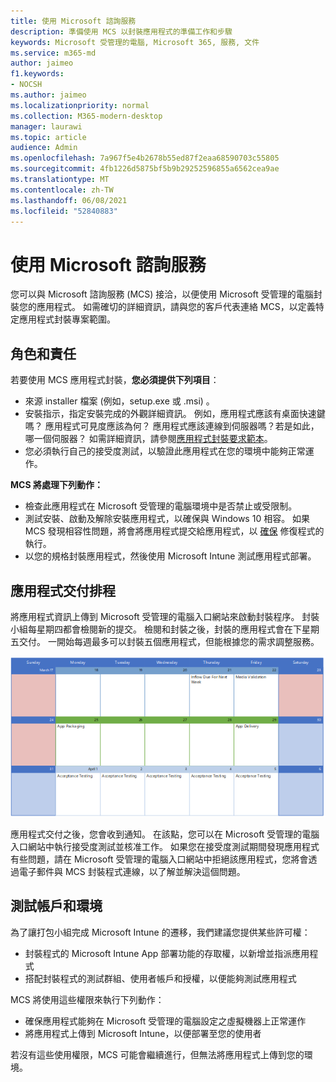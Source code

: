 ```yaml
---
title: 使用 Microsoft 諮詢服務
description: 準備使用 MCS 以封裝應用程式的準備工作和步驟
keywords: Microsoft 受管理的電腦, Microsoft 365, 服務, 文件
ms.service: m365-md
author: jaimeo
f1.keywords:
- NOCSH
ms.author: jaimeo
ms.localizationpriority: normal
ms.collection: M365-modern-desktop
manager: laurawi
ms.topic: article
audience: Admin
ms.openlocfilehash: 7a967f5e4b2678b55ed87f2eaa68590703c55805
ms.sourcegitcommit: 4fb1226d5875bf5b9b29252596855a6562cea9ae
ms.translationtype: MT
ms.contentlocale: zh-TW
ms.lasthandoff: 06/08/2021
ms.locfileid: "52840883"
---
```

# <a name="working-with-microsoft-consulting-services"></a>使用 Microsoft 諮詢服務

您可以與 Microsoft 諮詢服務 (MCS) 接洽，以便使用 Microsoft 受管理的電腦封裝您的應用程式。 如需確切的詳細資訊，請與您的客戶代表連絡 MCS，以定義特定應用程式封裝專案範圍。

## <a name="roles-and-responsibilities"></a>角色和責任

若要使用 MCS 應用程式封裝，**您必須提供下列項目**：

- 來源 installer 檔案 (例如，setup.exe 或 .msi) 。
- 安裝指示，指定安裝完成的外觀詳細資訊。 例如，應用程式應該有桌面快速鍵嗎？ 應用程式可見度應該為何？ 應用程式應該連線到伺服器嗎？若是如此，哪一個伺服器？ 如需詳細資訊，請參閱[應用程式封裝要求範本](https://github.com/MicrosoftDocs/microsoft-365-docs/raw/public/microsoft-365/managed-desktop/get-ready/downloads/app-packaging-template.docx)。
- 您必須執行自己的接受度測試，以驗證此應用程式在您的環境中能夠正常運作。

**MCS 將處理下列動作：**

- 檢查此應用程式在 Microsoft 受管理的電腦環境中是否禁止或受限制。
- 測試安裝、啟動及解除安裝應用程式，以確保與 Windows 10 相容。 如果 MCS 發現相容性問題，將會將應用程式提交給應用程式，以 [確保](/fasttrack/products-and-capabilities#app-assure) 修復程式的執行。
- 以您的規格封裝應用程式，然後使用 Microsoft Intune 測試應用程式部署。

## <a name="app-delivery-schedule"></a>應用程式交付排程

將應用程式資訊上傳到 Microsoft 受管理的電腦入口網站來啟動封裝程序。 封裝小組每星期四都會檢閱新的提交。 檢閱和封裝之後，封裝的應用程式會在下星期五交付。 一開始每週最多可以封裝五個應用程式，但能根據您的需求調整服務。

![行事曆顯示應用程式在星期四輸入 (在此範例中為 21 日)，第二天做媒體驗證，下星期一封裝 (25 日)，之後的星期五交付應用程式 (29 日)](../../media/MCS-cal.png)

應用程式交付之後，您會收到通知。 在該點，您可以在 Microsoft 受管理的電腦入口網站中執行接受度測試並核准工作。 如果您在接受度測試期間發現應用程式有些問題，請在 Microsoft 受管理的電腦入口網站中拒絕該應用程式，您將會透過電子郵件與 MCS 封裝程式連線，以了解並解決這個問題。

## <a name="testing-accounts-and-environment"></a>測試帳戶和環境

為了讓打包小組完成 Microsoft Intune 的遷移，我們建議您提供某些許可權：

- 封裝程式的 Microsoft Intune App 部署功能的存取權，以新增並指派應用程式
- 搭配封裝程式的測試群組、使用者帳戶和授權，以便能夠測試應用程式

MCS 將使用這些權限來執行下列動作：

- 確保應用程式能夠在 Microsoft 受管理的電腦設定之虛擬機器上正常運作
- 將應用程式上傳到 Microsoft Intune，以便部署至您的使用者

若沒有這些使用權限，MCS 可能會繼續進行，但無法將應用程式上傳到您的環境。
